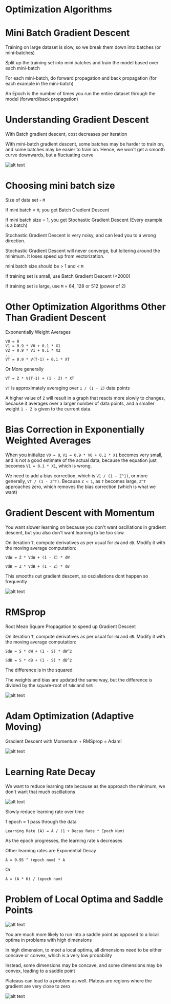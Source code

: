 # Optimization Algorithms

# Mini Batch Gradient Descent

Training on large dataset is slow, so we break them down into batches (or mini-batches)

Split up the training set into mini batches and train the model based over each mini-batch

For each mini-batch, do forward propagation and back propagation (for each example in the mini-batch)

An Epoch is the number of times you run the entire dataset through the model (forward/back propagation)

# Understanding Gradient Descent

With Batch gradient descent, cost decreases per iteration

With mini-batch gradient descent, some batches may be harder to train on, and some batches may be easier to train on. Hence, we won't get a smooth curve downwards, but a fluctuating curve

![alt text][logo1]

[logo1]: 1.png "1"

# Choosing mini batch size

Size of data set - `M`

If mini batch = `M`, you get Batch Gradient Descent

If mini batch size = 1, you get Stochastic Gradient Descent (Every example is a batch)

Stochastic Gradient Descent is very noisy, and can lead you to a wrong direction.

Stochastic Gradient Descent will never converge, but loitering around the minimum. It loses speed up from vectorization.

mini batch size should be > 1 and < `M`

If training set is small, use Batch Gradient Descent (<2000)

If training set is large, use `M` = 64, 128 or 512 (power of 2)

# Other Optimization Algorithms Other Than Gradient Descent

Exponentially Weight Averages

```
V0 = 0
V1 = 0.9 * V0 + 0.1 * X1
V2 = 0.9 * V1 + 0.1 * X2
...
VT = 0.9 * V(T-1) + 0.1 * XT
```

Or More generally

`VT = Z * V(T-1) + (1 - Z) * XT`

`VT` is approximately averaging over `1 / (1 - Z)` data points

A higher value of `Z` will result in a graph that reacts more slowly to changes, because it averages over a larger number of data points, and a smaller weight `1 - Z` is given to the current data.

# Bias Correction in Exponentially Weighted Averages

When you initialize `V0 = 0`, `V1 = 0.9 * V0 + 0.1 * X1` becomes very small, and is not a good estimate of the actual data, because the equation just becomes `V1 = 0.1 * X1`, which is wrong.

We need to add a bias correction, which is `V1 / (1 - Z^1)`, or more generally, `VT / (1 - Z^T)`. Because `Z < 1`, as `T` becomes large, `Z^T` approaches zero, which removes the bias correction (which is what we want)

# Gradient Descent with Momentum

You want slower learning on because you don't want oscillations in gradient descent, but you also don't want learning to be too slow

On iteration `T`, compute derivatives as per usual for `dW` and `dB`. Modify it with the moving average computation:

`VdW = Z * VdW + (1 - Z) * dW`

`VdB = Z * VdB + (1 - Z) * dB`

This smooths out gradient descent, so osciallations dont happen so frequently

![alt text][logo2]

[logo2]: 2.png "2"

# RMSprop

Root Mean Square Propagation to speed up Gradient Descent

On iteration `T`, compute derivatives as per usual for `dW` and `dB`. Modify it with the moving average computation:

`SdW = S * dW + (1 - S) * dW^2`

`SdB = S * dB + (1 - S) * dB^2`

The difference is in the squared

The weights and bias are updated the same way, but the difference is divided by the square-root of `SdW` and `SdB`

![alt text][logo3]

[logo3]: 3.png "3"

# Adam Optimization (Adaptive Moving)

Gradient Descent with Momentum + RMSprop = Adam!

![alt text][logo4]

[logo4]: 4.png "4"

# Learning Rate Decay

We want to reduce learning rate because as the approach the minimum, we don't want that much oscillations

![alt text][logo5]

[logo5]: 5.png "5"

Slowly reduce learning rate over time

1 epoch = 1 pass through the data

`Learning Rate (A) = A / (1 + Decay Rate * Epoch Num)`

As the epoch progresses, the learning rate `A` decreases

Other learning rates are Exponential Decay

`A = 0.95 ^ (epoch num) * A`

Or

`A = (A * K) / (epoch num)`

# Problem of Local Optima and Saddle Points

![alt text][logo6]

[logo6]: 6.png "6"

You are much more likely to run into a saddle point as opposed to a local optima in problems with high dimensions

In high dimension, to meet a local optima, all dimensions need to be either concave or convex, which is a very low probability

Instead, some dimensions may be concave, and some dimensions may be convex, leading to a saddle point

Plateaus can lead to a problem as well. Plateus are regions where the gradient are very close to zero

![alt text][logo7]

[logo7]: 7.png "7"
